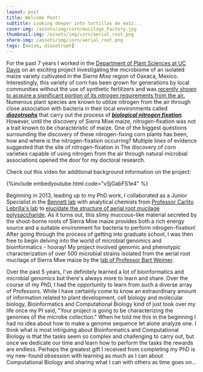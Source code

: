 ```yaml
---
layout: post
title: Welcome Post!
subtitle: Looking deeper into tortillas de maíz... 
cover-img: /assets/img/corn/mucilage_Factory.jpg
thumbnail-img: /assets/img/corn/aerial_root.png
share-img: /assets/img/corn/aerial_root.png
tags: [maize, diazotroph]
---
```


For the past 7 years I worked in the [Department of Plant Sciences at UC Davis](https://www.plantsciences.ucdavis.edu) on an exciting project investigating the microbiome of an isolated maize variety cultivated in the *Sierra Mixe* region of Oaxaca, Mexico. Interestingly, this variety of corn has been grown for generations by local communities without the use of synthetic fertilizers and was [recently shown to acquire a significant portion of its nitrogen requirements from the air.](https://journals.plos.org/plosbiology/article?id=10.1371/journal.pbio.2006352) Numerous plant species are known to utilize nitrogen from the air through close association with bacteria in their local environments called [__*diazotrophs*__](https://en.wikipedia.org/wiki/Diazotroph) that carry out the process of [__*biological nitrogen fixation*__](https://en.wikipedia.org/wiki/Nitrogen_fixation#Biological_nitrogen_fixation). However, until the discovery of Sierra Mixe maize, nitrogen-fixation was not a trait known to be characteristic of maize. One of the biggest questions surrounding the discovery of these nitrogen-fixing corn plants has been, how and where is the nitrogen-fixation occurring? Multiple lines of evidence suggested that the site of nitrogen-fixation in The discovery of corn varieties capable of using nitrogen from the air through natural microbial associations opened the door for my doctoral research.

Check out this video for additional background information on the project:

{%include embedyoutube.html code="vSjGabFS1e4" %}

Beginning in 2013, leading up to my PhD work, I collaborated as a Junior Specialist in the [Bennett lab](https://bennettlab.ucdavis.edu) with analytical chemists from [Professor Carlito Lebrilla's lab](https://lebrilla.faculty.ucdavis.edu) to [elucidate the structure of aerial root mucilage polysaccharide](https://pubs.acs.org/doi/pdf/10.1021/acs.analchem.9b00789). As it turns out, this slimy muccous-like material secreted by the shoot-borne roots of Sierra Mixe maize provides both a rich energy source and a suitable environment for bacteria to perform nitrogen-fixation! After going through the process of getting into graduate school, I was then free to begin delving into the world of microbial genomics and bioinformatics - hooray! My project involved genomic and phenotypic characterization of over 500 microbial strains isolated from the aerial root mucilage of Sierra Mixe maize by the [lab of Professor Bart Weimer](https://weimermicrolab.org).

Over the past 5 years, I've definitely learned a lot of bioinformatics and microbial genomics but there's always more to learn and share. Over the course of my PhD, I had the opportunity to learn from such a diverse array of Professors. While I have certainly come to know an extraordinary amount of information related to plant development, cell biology and molecular biology, Bioinformatics and Computational Biology kind of just took over my life once my PI said, "Your project is going to be characterizing the genomes of the microbe collection." When he told me this in the beginning I had no idea about how to make a genome sequence let alone analyze one. I think what is most intriguing about Bioinformatics and Computational Biology is that the tasks seem so complex and challenging to carry out, but once we dedicate our time and learn how to perform the tasks the rewards are endless. Perhaps the greatest gift I received from completing my PhD is my new-found obsession with learning as much as I can about Computational Biology and sharing what I can with others as time goes on...

